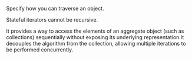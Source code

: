 Specify how you can traverse an object.

Stateful iterators cannot be recursive.

It provides a way to access the elements of an aggregate object (such as collections) sequentially without exposing its underlying representation.It decouples the algorithm from the collection, allowing multiple iterations to be performed concurrently.